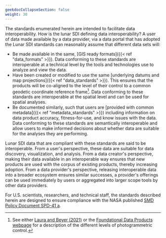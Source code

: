 ```yaml
---
geekdocCollapseSection: false
weight: 30
---
```


The standards enumerated herein are intended to facilitate data interoperability. How is the lunar SDI defining data interoperability? A user of data made available by a data provider, via a data portal that has adopted the Lunar SDI standards can reasonably assume that different data sets will:

- Be made available in the same, [GIS ready formats]({{< ref "data_formats" >}}). Data conforming to these standards are interoperable at a technical level by the tools and technologies use to analyze and view the data.
- Have been created or modified to use the same [underlying datums and map projections]({{< ref "data_standards" >}}). This ensures that the products will be co-aligned to the level of their control to a common geodetic coordinate reference frame[^1]. Data conforming to these standards are interoperable at the spatial level and can be used for spatial analyses.
- Be documented similarly, such that users are [provided with common metadata]({{< ref "metadata_standards" >}}) including information on data product accuracy, fitness-for-use, and know issues with the data. Data conforming to these standards are semantically interoperable and allow users to make informed decisions about whether data are suitable for the analyses they are performing. 
 
Lunar SDI data that are compliant with these standards are said to be interoperable. From a user's perspective, these data are suitable for data discovery, visualization, and analysis. From a data creator's perspective, making their data available in an interoperable way ensures that new products are used with the corpus of existing products, thereby increasing adoption. From a data provider's perspective, releasing interoperable data into a broader ecosystem ensures similar successes, a provider's offerings can be used immediately by users or aggregated into larger scope tools by other data providers.

For U.S. scientists, researchers, and technical staff, the standards described herein are designed to ensure compliance with the NASA published [SMD Policy Document SPD-41 a](https://science.nasa.gov/science-red/s3fs-public/atoms/files/SMD-information-policy-SPD-41a.pdf).

[^1]: See either [Laura and Beyer (2021)](https://iopscience.iop.org/article/10.3847/PSJ/abcb94) or the [Foundational Data Products webpage](https://fdp.astrogeology.usgs.gov/fdp/about/) for a description of the different levels of photogrammetric control.
